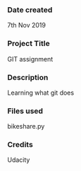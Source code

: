 ### Date created
7th Nov 2019

### Project Title
GIT assignment

### Description
Learning what git does

### Files used
bikeshare.py

### Credits
Udacity

